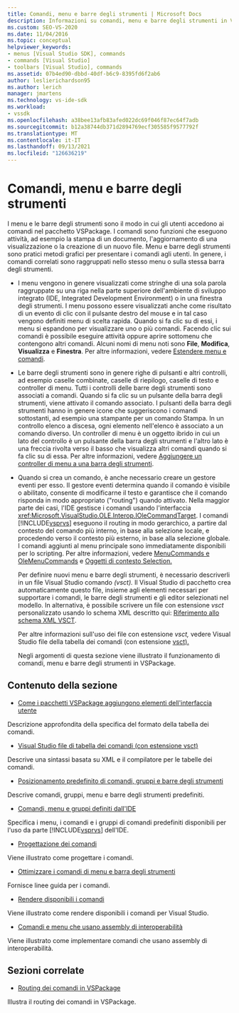 ```yaml
---
title: Comandi, menu e barre degli strumenti | Microsoft Docs
description: Informazioni su comandi, menu e barre degli strumenti in Visual Studio, tra cui cosa sono e come funzionano in VSPackage.
ms.custom: SEO-VS-2020
ms.date: 11/04/2016
ms.topic: conceptual
helpviewer_keywords:
- menus [Visual Studio SDK], commands
- commands [Visual Studio]
- toolbars [Visual Studio], commands
ms.assetid: 07b4ed90-dbbd-40df-b6c9-8395fd6f2ab6
author: leslierichardson95
ms.author: lerich
manager: jmartens
ms.technology: vs-ide-sdk
ms.workload:
- vssdk
ms.openlocfilehash: a38bee13afb83afed022dc69f046f87ec64f7adb
ms.sourcegitcommit: b12a38744db371d2894769ecf305585f9577792f
ms.translationtype: MT
ms.contentlocale: it-IT
ms.lasthandoff: 09/13/2021
ms.locfileid: "126636219"
---
```

# <a name="commands-menus-and-toolbars"></a>Comandi, menu e barre degli strumenti
I menu e le barre degli strumenti sono il modo in cui gli utenti accedono ai comandi nel pacchetto VSPackage. I comandi sono funzioni che eseguono attività, ad esempio la stampa di un documento, l'aggiornamento di una visualizzazione o la creazione di un nuovo file. Menu e barre degli strumenti sono pratici metodi grafici per presentare i comandi agli utenti. In genere, i comandi correlati sono raggruppati nello stesso menu o sulla stessa barra degli strumenti.

- I menu vengono in genere visualizzati come stringhe di una sola parola raggruppate su una riga nella parte superiore dell'ambiente di sviluppo integrato (IDE, Integrated Development Environment) o in una finestra degli strumenti. I menu possono essere visualizzati anche come risultato di un evento di clic con il pulsante destro del mouse e in tal caso vengono definiti menu di scelta rapida. Quando si fa clic su di essi, i menu si espandono per visualizzare uno o più comandi. Facendo clic sui comandi è possibile eseguire attività oppure aprire sottomenu che contengono altri comandi. Alcuni nomi di menu noti sono **File**, **Modifica**, **Visualizza** e **Finestra**. Per altre informazioni, vedere [Estendere menu e comandi](../../extensibility/extending-menus-and-commands.md).

- Le barre degli strumenti sono in genere righe di pulsanti e altri controlli, ad esempio caselle combinate, caselle di riepilogo, caselle di testo e controller di menu. Tutti i controlli delle barre degli strumenti sono associati a comandi. Quando si fa clic su un pulsante della barra degli strumenti, viene attivato il comando associato. I pulsanti della barra degli strumenti hanno in genere icone che suggeriscono i comandi sottostanti, ad esempio una stampante per un comando Stampa. In un controllo elenco a discesa, ogni elemento nell'elenco è associato a un comando diverso. Un controller di menu è un oggetto ibrido in cui un lato del controllo è un pulsante della barra degli strumenti e l'altro lato è una freccia rivolta verso il basso che visualizza altri comandi quando si fa clic su di essa. Per altre informazioni, vedere [Aggiungere un controller di menu a una barra degli strumenti](../../extensibility/adding-a-menu-controller-to-a-toolbar.md).

- Quando si crea un comando, è anche necessario creare un gestore eventi per esso. Il gestore eventi determina quando il comando è visibile o abilitato, consente di modificarne il testo e garantisce che il comando risponda in modo appropriato ("routing") quando attivato. Nella maggior parte dei casi, l'IDE gestisce i comandi usando l'interfaccia <xref:Microsoft.VisualStudio.OLE.Interop.IOleCommandTarget>. I comandi [!INCLUDE[vsprvs](../../code-quality/includes/vsprvs_md.md)] eseguono il routing in modo gerarchico, a partire dal contesto del comando più interno, in base alla selezione locale, e procedendo verso il contesto più esterno, in base alla selezione globale. I comandi aggiunti al menu principale sono immediatamente disponibili per lo scripting. Per altre informazioni, vedere [MenuCommands e OleMenuCommands](/previous-versions/visualstudio/visual-studio-2015/misc/menucommands-vs-olemenucommands?preserve-view=true&view=vs-2015) e [Oggetti di contesto Selection.](../../extensibility/internals/selection-context-objects.md)

  Per definire nuovi menu e barre degli strumenti, è necessario descriverli in un file Visual Studio comando *(vsct).* Il Visual Studio di pacchetto crea automaticamente questo file, insieme agli elementi necessari per supportare i comandi, le barre degli strumenti e gli editor selezionati nel modello. In alternativa, è possibile scrivere un file con estensione *vsct* personalizzato usando lo schema XML descritto qui: [Riferimento allo schema XML VSCT](../../extensibility/vsct-xml-schema-reference.md).

  Per altre informazioni sull'uso dei file con estensione *vsct,* vedere Visual Studio file della tabella dei comandi (con estensione [vsct).](../../extensibility/internals/visual-studio-command-table-dot-vsct-files.md)

  Negli argomenti di questa sezione viene illustrato il funzionamento di comandi, menu e barre degli strumenti in VSPackage.

## <a name="in-this-section"></a>Contenuto della sezione
- [Come i pacchetti VSPackage aggiungono elementi dell'interfaccia utente](../../extensibility/internals/how-vspackages-add-user-interface-elements.md)

 Descrizione approfondita della specifica del formato della tabella dei comandi.

- [Visual Studio file di tabella dei comandi (con estensione vsct)](../../extensibility/internals/visual-studio-command-table-dot-vsct-files.md)

 Descrive una sintassi basata su XML e il compilatore per le tabelle dei comandi.

- [Posizionamento predefinito di comandi, gruppi e barre degli strumenti](../../extensibility/internals/default-command-group-and-toolbar-placement.md)

 Descrive comandi, gruppi, menu e barre degli strumenti predefiniti.

- [Comandi, menu e gruppi definiti dall'IDE](../../extensibility/internals/ide-defined-commands-menus-and-groups.md)

 Specifica i menu, i comandi e i gruppi di comandi predefiniti disponibili per l'uso da parte [!INCLUDE[vsprvs](../../code-quality/includes/vsprvs_md.md)] dell'IDE.

- [Progettazione dei comandi](../../extensibility/internals/command-design.md)

 Viene illustrato come progettare i comandi.

- [Ottimizzare i comandi di menu e barra degli strumenti](../../extensibility/internals/optimizing-menu-and-toolbar-commands.md)

 Fornisce linee guida per i comandi.

- [Rendere disponibili i comandi](../../extensibility/internals/making-commands-available.md)

 Viene illustrato come rendere disponibili i comandi per Visual Studio.

- [Comandi e menu che usano assembly di interoperabilità](../../extensibility/internals/commands-and-menus-that-use-interop-assemblies.md)

 Viene illustrato come implementare comandi che usano assembly di interoperabilità.

## <a name="related-sections"></a>Sezioni correlate
- [Routing dei comandi in VSPackage](../../extensibility/internals/command-routing-in-vspackages.md)

 Illustra il routing dei comandi in VSPackage.